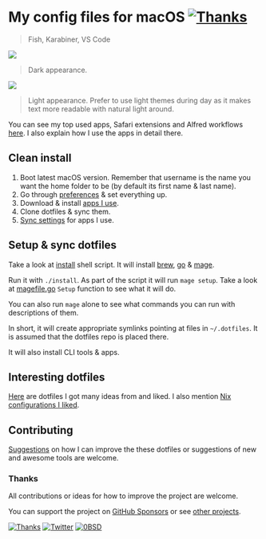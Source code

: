 # My config files for macOS [![Thanks](http://bit.ly/saythankss)](https://github.com/users/nikitavoloboev/sponsorship)

> Fish, Karabiner, VS Code

![](https://images.nikiv.dev/config-dark-23.png)

> Dark appearance.

![](https://images.nikiv.dev/config-light-23.png)

> Light appearance. Prefer to use light themes during day as it makes text more readable with natural light around.

You can see my top used apps, Safari extensions and Alfred workflows [here](https://github.com/nikitavoloboev/my-mac). I also explain how I use the apps in detail there.

## Clean install

1. Boot latest macOS version. Remember that username is the name you want the home folder to be (by default its first name & last name).
2. Go through [preferences](https://imgur.com/a/KoVAxFQ) & set everything up.
3. Download & install [apps I use](https://github.com/nikitavoloboev/my-mac).
4. Clone dotfiles & sync them.
5. [Sync settings](https://github.com/zenangst/Syncalicious) for apps I use.

## Setup & sync dotfiles

Take a look at [install](install) shell script. It will install [brew](https://brew.sh), [go](https://go.dev) & [mage](https://github.com/magefile/mage).

Run it with `./install`. As part of the script it will run `mage setup`. Take a look at [magefile.go](magefile.go) `Setup` function to see what it will do.

You can also run `mage` alone to see what commands you can run with descriptions of them.

In short, it will create appropriate symlinks pointing at files in `~/.dotfiles`. It is assumed that the dotfiles repo is placed there.

It will also install CLI tools & apps.

## Interesting dotfiles

[Here](https://wiki.nikitavoloboev.xyz/unix/dotfiles) are dotfiles I got many ideas from and liked. I also mention [Nix configurations I liked](https://wiki.nikitavoloboev.xyz/operating-systems/linux/nixos).

## Contributing

[Suggestions](../../issues/) on how I can improve the these dotfiles or suggestions of new and awesome tools are welcome.

### Thanks

All contributions or ideas for how to improve the project are welcome.

You can support the project on [GitHub Sponsors](https://github.com/sponsors/nikitavoloboev) or see [other projects](https://nikiv.dev/projects).

[![Thanks](https://bit.ly/saythankss)](https://github.com/sponsors/nikitavoloboev) [![Twitter](http://bit.ly/nikitatweet)](https://twitter.com/nikitavoloboev) [![0BSD](https://img.shields.io/badge/license-0BSD-0a0a0a.svg?style=flat&colorA=0a0a0a)](https://choosealicense.com/licenses/0bsd/)
